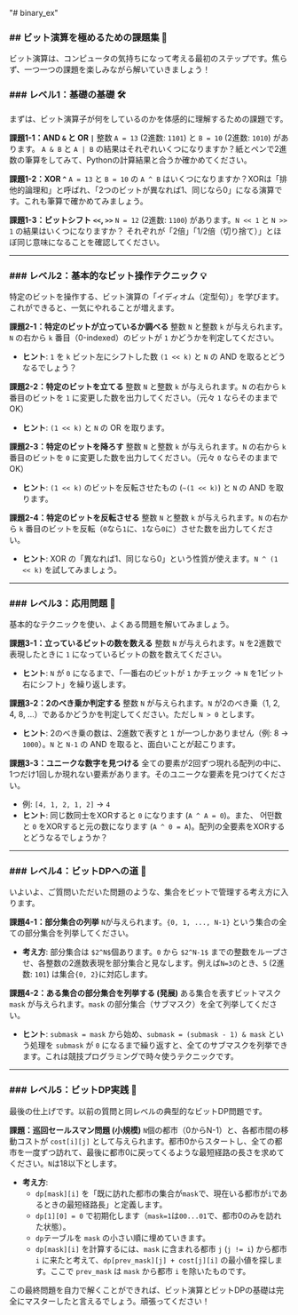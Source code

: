 "# binary_ex" 

### ## ビット演算を極めるための課題集 💪

ビット演算は、コンピュータの気持ちになって考える最初のステップです。焦らず、一つ一つの課題を楽しみながら解いていきましょう！

### ### レベル1：基礎の基礎 🛠️

まずは、ビット演算子が何をしているのかを体感的に理解するための課題です。

**課題1-1：AND `&` と OR `|`**
整数 `A = 13` (2進数: `1101`) と `B = 10` (2進数: `1010`) があります。
`A & B` と `A | B` の結果はそれぞれいくつになりますか？紙とペンで2進数の筆算をしてみて、Pythonの計算結果と合うか確かめてください。

**課題1-2：XOR `^`**
`A = 13` と `B = 10` の `A ^ B` はいくつになりますか？XORは「排他的論理和」と呼ばれ、「2つのビットが異なれば1、同じなら0」になる演算です。これも筆算で確かめてみましょう。

**課題1-3：ビットシフト `<<`, `>>`**
`N = 12` (2進数: `1100`) があります。`N << 1` と `N >> 1` の結果はいくつになりますか？
それぞれが「2倍」「1/2倍（切り捨て）」とほぼ同じ意味になることを確認してください。

---

### ### レベル2：基本的なビット操作テクニック 💡

特定のビットを操作する、ビット演算の「イディオム（定型句）」を学びます。これができると、一気にやれることが増えます。

**課題2-1：特定のビットが立っているか調べる**
整数 `N` と整数 `k` が与えられます。`N` の右から `k` 番目（0-indexed）のビットが `1` かどうかを判定してください。
-   **ヒント**: `1` を `k` ビット左にシフトした数 `(1 << k)` と `N` の AND を取るとどうなるでしょう？

**課題2-2：特定のビットを立てる**
整数 `N` と整数 `k` が与えられます。`N` の右から `k` 番目のビットを `1` に変更した数を出力してください。（元々 `1` ならそのままでOK）
-   **ヒント**: `(1 << k)` と `N` の OR を取ります。

**課題2-3：特定のビットを降ろす**
整数 `N` と整数 `k` が与えられます。`N` の右から `k` 番目のビットを `0` に変更した数を出力してください。（元々 `0` ならそのままでOK）
-   **ヒント**: `(1 << k)` のビットを反転させたもの (`~(1 << k)`) と `N` の AND を取ります。

**課題2-4：特定のビットを反転させる**
整数 `N` と整数 `k` が与えられます。`N` の右から `k` 番目のビットを反転（`0`なら`1`に、`1`なら`0`に）させた数を出力してください。
-   **ヒント**: XOR の「異なれば1、同じなら0」という性質が使えます。`N ^ (1 << k)` を試してみましょう。

---

### ### レベル3：応用問題 🧠

基本的なテクニックを使い、よくある問題を解いてみましょう。

**課題3-1：立っているビットの数を数える**
整数 `N` が与えられます。`N` を2進数で表現したときに `1` になっているビットの数を数えてください。
-   **ヒント**: `N` が `0` になるまで、「一番右のビットが `1` かチェック → `N` を1ビット右にシフト」を繰り返します。

**課題3-2：2のべき乗か判定する**
整数 `N` が与えられます。`N` が2のべき乗（1, 2, 4, 8, ...）であるかどうかを判定してください。ただし `N > 0` とします。
-   **ヒント**: 2のべき乗の数は、2進数で表すと `1` が一つしかありません（例: 8 → `1000`）。`N` と `N-1` の AND を取ると、面白いことが起こります。

**課題3-3：ユニークな数字を見つける**
全ての要素が2回ずつ現れる配列の中に、1つだけ1回しか現れない要素があります。そのユニークな要素を見つけてください。
-   例: `[4, 1, 2, 1, 2]` → `4`
-   **ヒント**: 同じ数同士をXORすると `0` になります (`A ^ A = 0`)。また、 어떤数と `0` をXORすると元の数になります (`A ^ 0 = A`)。配列の全要素をXORするとどうなるでしょうか？

---

### ### レベル4：ビットDPへの道 🌉

いよいよ、ご質問いただいた問題のような、集合をビットで管理する考え方に入ります。

**課題4-1：部分集合の列挙**
`N`が与えられます。`{0, 1, ..., N-1}` という集合の全ての部分集合を列挙してください。
-   **考え方**: 部分集合は `$2^N$`個あります。`0` から `$2^N-1$` までの整数をループさせ、各整数の2進数表現を部分集合と見なします。例えば`N=3`のとき、`5` (2進数: `101`) は集合`{0, 2}`に対応します。

**課題4-2：ある集合の部分集合を列挙する (発展)**
ある集合を表すビットマスク `mask` が与えられます。`mask` の部分集合（サブマスク）を全て列挙してください。
-   **ヒント**: `submask = mask` から始め、`submask = (submask - 1) & mask` という処理を `submask` が `0` になるまで繰り返すと、全てのサブマスクを列挙できます。これは競技プログラミングで時々使うテクニックです。

---

### ### レベル5：ビットDP実践 🚀

最後の仕上げです。以前の質問と同レベルの典型的なビットDP問題です。

**課題：巡回セールスマン問題 (小規模)**
`N`個の都市（0からN-1）と、各都市間の移動コストが `cost[i][j]` として与えられます。都市0からスタートし、全ての都市を一度ずつ訪れて、最後に都市0に戻ってくるような最短経路の長さを求めてください。`N`は18以下とします。
-   **考え方**:
    -   `dp[mask][i]` を「既に訪れた都市の集合が`mask`で、現在いる都市が`i`であるときの最短経路長」と定義します。
    -   `dp[1][0] = 0` で初期化します（`mask=1`は`00...01`で、都市0のみを訪れた状態）。
    -   `dp`テーブルを `mask` の小さい順に埋めていきます。
    -   `dp[mask][i]` を計算するには、`mask` に含まれる都市 `j` (`j != i`) から都市 `i` に来たと考えて、`dp[prev_mask][j] + cost[j][i]` の最小値を探します。ここで `prev_mask` は `mask` から都市 `i` を除いたものです。

この最終問題を自力で解くことができれば、ビット演算とビットDPの基礎は完全にマスターしたと言えるでしょう。頑張ってください！
